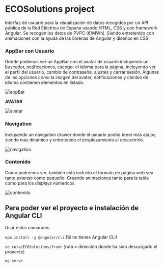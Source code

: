 # ECOSolutions project
Interfaz de usuario para la visualización de datos recogidos por un API pública de la Red Eléctrica de España usando HTML, CSS y con framework Angular. Se recogen los datos de PVPC (€/MWh).
Siendo entretenido con animaciones con la ayuda de las librerías de Angular y diseños en CSS.

### AppBar con Usuario
Donde podemos ver un AppBar con el avatar de usuario incluyendo un buscador, notificaciones, escoger el idioma para la página, incluyendo ver el perfil del usuario, cambio de contraseña, ajustes y cerrar sesión. Algunas de las opciones como la imagen del avatar, notificaciones y cambio de idioma contienen elementos en listado.

![appBar](https://github.com/Araneth25/ECOSolutions/assets/97691182/763aee69-6cb3-4eb0-9ded-752593955695)

**AVATAR**

![avatar](https://github.com/Araneth25/ECOSolutions/assets/97691182/a7129b3d-045f-4dbd-a45a-128e2410c90d)

### Navigation
Incluyendo un navigation drawer donde el usuario podría tener más atajos, siendo más dinámico y entretenido el desplazamiento al descubrirlo.

![navigation](https://github.com/Araneth25/ECOSolutions/assets/97691182/3f622642-78ad-4e30-af14-ce7670911c20)

### Contenido
Como podremos ver, también está incluido el formato de página web sea tanto extenso como pequeño. Creando animaciones tanto para la tabla como para los displays númericos.

![contenido](https://github.com/Araneth25/ECOSolutions/assets/97691182/7921e052-69cc-4389-9fdf-6dca194fb677)

## Para poder ver el proyecto e instalación de Angular CLI
Usar estos comandos:  

`npm install -g @angular/cli` (Si no tienes Angular CLI)  

`cd ruta/ECOSolutions/front` (ruta = dirección donde ha sido descargado el proyecto)  

`ng serve`


